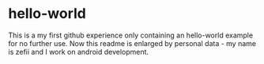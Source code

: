 # hello-world
This is a my first github experience only containing an hello-world example for no further use.
Now this readme is enlarged by personal data - my name is zefii and I work on android development.
